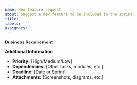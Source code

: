 ```yaml
---
name: New feature request
about: Suggest a new feature to be included in the sprint
title: ''
labels: ''
assignees: ''
---
```


**Business Requirement**




**Additional Information**
- **Priority:** [High/Medium/Low]
- **Dependencies:** [Other tasks, modules, etc.]
- **Deadline:** [Date or Sprint]
- **Attachments:** [Screenshots, diagrams, etc.]
